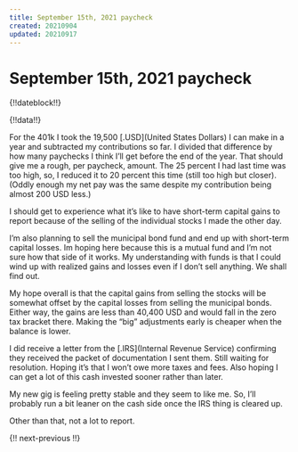```yaml
---
title: September 15th, 2021 paycheck
created: 20210904
updated: 20210917
---
```


# September 15th, 2021 paycheck

{!!dateblock!!}

{!!data!!}

For the 401k I took the 19,500 [.USD](United States Dollars) I can make in a year and subtracted my contributions so far. I divided that difference by how many paychecks I think I’ll get before the end of the year. That should give me a rough, per paycheck, amount. The 25 percent I had last time was too high, so, I reduced it to 20 percent this time (still too high but closer). (Oddly enough my net pay was the same despite my contribution being almost 200 USD less.)

I should get to experience what it’s like to have short-term capital gains to report because of the selling of the individual stocks I made the other day.

I’m also planning to sell the municipal bond fund and end up with short-term capital losses. Im hoping here because this is a mutual fund and I’m not sure how that side of it works. My understanding with funds is that I could wind up with realized gains and losses even if I don’t sell anything. We shall find out.

My hope overall is that the capital gains from selling the stocks will be somewhat offset by the capital losses from selling the municipal bonds. Either way, the gains are less than 40,400 USD and would fall in the zero tax bracket there. Making the “big” adjustments early is cheaper when the balance is lower.

I did receive a letter from the [.IRS](Internal Revenue Service) confirming they received the packet of documentation I sent them. Still waiting for resolution. Hoping it’s that I won’t owe more taxes and fees. Also hoping I can get a lot of this cash invested sooner rather than later.

My new gig is feeling pretty stable and they seem to like me. So, I’ll probably run a bit leaner on the cash side once the IRS thing is cleared up.

Other than that, not a lot to report.

{!! next-previous !!}
